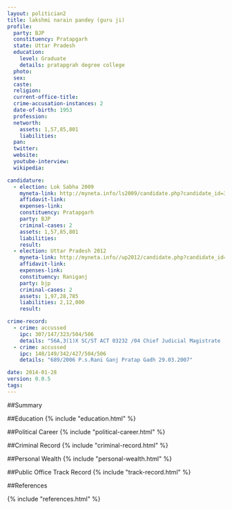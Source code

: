 ```yaml
---
layout: politician2
title: lakshmi narain pandey (guru ji)
profile: 
  party: BJP
  constituency: Pratapgarh
  state: Uttar Pradesh
  education: 
    level: Graduate
    details: pratapgrah degree college
  photo: 
  sex: 
  caste: 
  religion: 
  current-office-title: 
  crime-accusation-instances: 2
  date-of-birth: 1953
  profession: 
  networth: 
    assets: 1,57,85,801
    liabilities: 
  pan: 
  twitter: 
  website: 
  youtube-interview: 
  wikipedia: 

candidature: 
  - election: Lok Sabha 2009
    myneta-link: http://myneta.info/ls2009/candidate.php?candidate_id=3871
    affidavit-link: 
    expenses-link: 
    constituency: Pratapgarh 
    party: BJP
    criminal-cases: 2
    assets: 1,57,85,801
    liabilities: 
    result:  
  - election: Uttar Pradesh 2012
    myneta-link: http://myneta.info//up2012/candidate.php?candidate_id=1321
    affidavit-link: 
    expenses-link: 
    constituency: Raniganj 
    party: bjp
    criminal-cases: 2
    assets: 1,97,28,785
    liabilities: 2,12,000
    result:  

crime-record: 
  - crime: accussed
    ipc: 307/147/323/504/506
    details: "56A,3(1)X SC/ST ACT 03232 /04 Chief Judicial Magistrate  Pratapgadh /High Court Allahabad Luckhnow  1.07.1998and18.02.2006(CR.NO.934/2006(482)aVDHESH kUMAR andhIGH COURT cR.NO.56ACHIEF JUDICIAL MAGISTRATE BY WITHDRAWN" 
  - crime: accussed
    ipc: 148/149/342/427/504/506
    details: "689/2006 P.s.Rani Ganj Pratap Gadh 29.03.2007" 

date: 2014-01-28
version: 0.0.5
tags: 
---
```

##Summary


##Education
{% include "education.html" %}


##Political Career
{% include "political-career.html" %}


##Criminal Record
{% include "criminal-record.html" %}


##Personal Wealth
{% include "personal-wealth.html" %}


##Public Office Track Record
{% include "track-record.html" %}


##References


{% include "references.html" %}